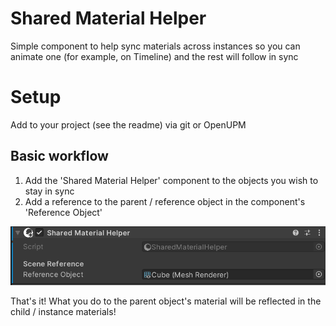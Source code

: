 # Shared Material Helper

Simple component to help sync materials across instances so you can animate one (for example, on Timeline) and the rest will follow in sync

# Setup
Add to your project (see the readme) via git or OpenUPM

## Basic workflow

1. Add the 'Shared Material Helper' component to the objects you wish to stay in sync 
2. Add a reference to the parent / reference object in the component's 'Reference Object' 

![Shared Material Helper Component](Documentation~/images/SharedMaterialHelper.png)

That's it! What you do to the parent object's material will be reflected in the child / instance materials!